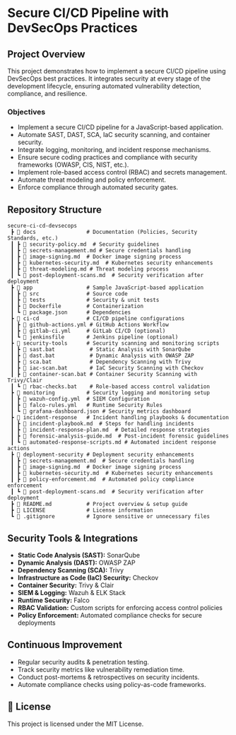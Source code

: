 # Secure CI/CD Pipeline with DevSecOps Practices

## Project Overview
This project demonstrates how to implement a secure CI/CD pipeline using DevSecOps best practices. It integrates security at every stage of the development lifecycle, ensuring automated vulnerability detection, compliance, and resilience.

### Objectives
- Implement a secure CI/CD pipeline for a JavaScript-based application.
- Automate SAST, DAST, SCA, IaC security scanning, and container security.
- Integrate logging, monitoring, and incident response mechanisms.
- Ensure secure coding practices and compliance with security frameworks (OWASP, CIS, NIST, etc.).
- Implement role-based access control (RBAC) and secrets management.
- Automate threat modeling and policy enforcement.
- Enforce compliance through automated security gates.

## Repository Structure
```
secure-ci-cd-devsecops
 ┣ 📂 docs                # Documentation (Policies, Security Standards, etc.)
 ┃ ┣ 📜 security-policy.md  # Security guidelines
 ┃ ┣ 📜 secrets-management.md # Secure credentials handling
 ┃ ┣ 📜 image-signing.md  # Docker image signing process
 ┃ ┣ 📜 kubernetes-security.md  # Kubernetes security enhancements
 ┃ ┣ 📜 threat-modeling.md # Threat modeling process
 ┃ ┗ 📜 post-deployment-scans.md  # Security verification after deployment
 ┣ 📂 app                 # Sample JavaScript-based application
 ┃ ┣ 📂 src               # Source code
 ┃ ┣ 📂 tests             # Security & unit tests
 ┃ ┣ 📜 Dockerfile        # Containerization
 ┃ ┗ 📜 package.json      # Dependencies
 ┣ 📂 ci-cd               # CI/CD pipeline configurations
 ┃ ┣ 📜 github-actions.yml # GitHub Actions Workflow
 ┃ ┣ 📜 gitlab-ci.yml     # GitLab CI/CD (optional)
 ┃ ┗ 📜 jenkinsfile       # Jenkins pipeline (optional)
 ┣ 📂 security-tools      # Security scanning and monitoring scripts
 ┃ ┣ 📜 sast.bat           # Static Analysis with SonarQube
 ┃ ┣ 📜 dast.bat           # Dynamic Analysis with OWASP ZAP
 ┃ ┣ 📜 sca.bat            # Dependency Scanning with Trivy
 ┃ ┣ 📜 iac-scan.bat       # IaC Security Scanning with Checkov
 ┃ ┣ 📜 container-scan.bat # Container Security Scanning with Trivy/Clair
 ┃ ┗ 📜 rbac-checks.bat    # Role-based access control validation
 ┣ 📂 monitoring          # Security logging and monitoring setup
 ┃ ┣ 📜 wazuh-config.yml  # SIEM Configuration
 ┃ ┣ 📜 falco-rules.yml   # Runtime Security Rules
 ┃ ┗ 📜 grafana-dashboard.json # Security metrics dashboard
 ┣ 📂 incident-response   # Incident handling playbooks & documentation
 ┃ ┣ 📜 incident-playbook.md  # Steps for handling incidents
 ┃ ┣ 📜 incident-response-plan.md  # Detailed response strategies
 ┃ ┣ 📜 forensic-analysis-guide.md  # Post-incident forensic guidelines
 ┃ ┗ 📜 automated-response-scripts.md # Automated incident response actions
 ┣ 📂 deployment-security # Deployment security enhancements
 ┃ ┣ 📜 secrets-management.md  # Secure credentials handling
 ┃ ┣ 📜 image-signing.md  # Docker image signing process
 ┃ ┣ 📜 kubernetes-security.md  # Kubernetes security enhancements
 ┃ ┣ 📜 policy-enforcement.md  # Automated policy compliance enforcement
 ┃ ┗ 📜 post-deployment-scans.md  # Security verification after deployment
 ┣ 📜 README.md           # Project overview & setup guide
 ┣ 📜 LICENSE             # License information
 ┗ 📜 .gitignore          # Ignore sensitive or unnecessary files
```

## Security Tools & Integrations
- **Static Code Analysis (SAST):** SonarQube
- **Dynamic Analysis (DAST):** OWASP ZAP
- **Dependency Scanning (SCA):** Trivy
- **Infrastructure as Code (IaC) Security:** Checkov
- **Container Security:** Trivy & Clair
- **SIEM & Logging:** Wazuh & ELK Stack
- **Runtime Security:** Falco
- **RBAC Validation:** Custom scripts for enforcing access control policies
- **Policy Enforcement:** Automated compliance checks for secure deployments

## Continuous Improvement
- Regular security audits & penetration testing.
- Track security metrics like vulnerability remediation time.
- Conduct post-mortems & retrospectives on security incidents.
- Automate compliance checks using policy-as-code frameworks.

## 📜 License
This project is licensed under the MIT License.
